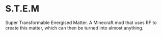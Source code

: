 # S.T.E.M
Super Transformable Energised Matter. A Minecraft mod that uses RF to create this matter, which can then be turned into almost anything.

